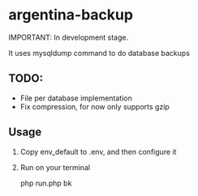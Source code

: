 # argentina-backup

IMPORTANT: In development stage.

It uses mysqldump command to do database backups

## TODO:
 - File per database implementation
 - Fix compression, for now only supports gzip
 
 
## Usage

1) Copy env_default to .env, and then configure it

2) Run on your terminal 

    php run.php bk
